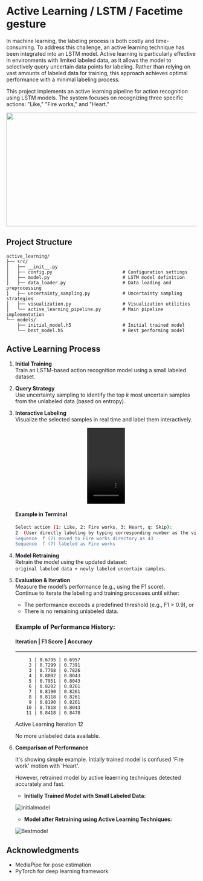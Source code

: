 # Active Learning / LSTM / Facetime gesture

In machine learning, the labeling process is both costly and time-consuming. To address this challenge, an active learning technique has been integrated into an LSTM model. Active learning is particularly effective in environments with limited labeled data, as it allows the model to selectively query uncertain data points for labeling. Rather than relying on vast amounts of labeled data for training, this approach achieves optimal performance with a minimal labeling process.

This project implements an active learning pipeline for action recognition using LSTM models. The system focuses on recognizing three specific actions: "Like," "Fire works," and "Heart."


<div align="center">
<img src="https://github.com/user-attachments/assets/05744e50-9622-49d2-9ae4-9d77374623cf" width="600" height="300"/>
</div>


## Project Structure

```
active_learning/
├── src/
│   ├── __init__.py
│   ├── config.py                          # Configuration settings
│   ├── model.py                           # LSTM model definition
│   ├── data_loader.py                     # Data loading and preprocessing
│   ├── uncertainty_sampling.py            # Uncertainty sampling strategies
│   ├── visualization.py                   # Visualization utilities
│   └── active_learning_pipeline.py        # Main pipeline implementation
└── models/
    ├── initial_model.h5                   # Initial trained model
    └── best_model.h5                      # Best performing model

```

## Active Learning Process

1. **Initial Training**  
   Train an LSTM-based action recognition model using a small labeled dataset.

2. **Query Strategy**  
   Use uncertainty sampling to identify the top *k* most uncertain samples from the unlabeled data (based on entropy).

3. **Interactive Labeling**  
   Visualize the selected samples in real time and label them interactively.


    <p align="center">
      <video src="https://github.com/user-attachments/assets/671a8827-731c-4dc7-99e8-7533c97b234f" controls width="100" height="200"></video>
    </p>
    
    
    #### Example in Terminal
    
    ```bash
    Select action (1: Like, 2: Fire works, 3: Heart, q: Skip):  
    2  (User directly labeling by typing corresponding number as the video above, in this case it's Fire works motion)
    Sequence  f (7) moved to Fire works directory as 43  
    Sequence  f (7) labeled as Fire works
    ```

5. **Model Retraining**  
   Retrain the model using the updated dataset:  
   `original labeled data + newly labeled uncertain samples`.

6. **Evaluation & Iteration**  
   Measure the model’s performance (e.g., using the F1 score).  
   Continue to iterate the labeling and training processes until either:
   - The performance exceeds a predefined threshold (e.g., F1 > 0.9), or  
   - There is no remaining unlabeled data.

   
    ### Example of Performance History:

    #### Iteration | F1 Score | Accuracy
    -----------------------------------
            1 | 0.6795 | 0.6957
            2 | 0.7299 | 0.7391
            3 | 0.7768 | 0.7826
            4 | 0.8002 | 0.8043
            5 | 0.7951 | 0.8043
            6 | 0.8202 | 0.8261
            7 | 0.8190 | 0.8261
            8 | 0.8118 | 0.8261
            9 | 0.8190 | 0.8261
           10 | 0.7818 | 0.8043
           11 | 0.8418 | 0.8478
    Active Learning Iteration 12
 
    No more unlabeled data available.
   
7. **Comparison of Performance**
   
    It's showing simple example. Intially trained model is confused 'Fire work' motion with 'Heart'.
    
    However, retrained model by active leaerning techniques detected accurately and fast.
    
    - **Initially Trained Model with Small Labeled Data:**
    
    ![Initialmodel](https://github.com/user-attachments/assets/5c5fe0ef-68c7-4ac0-93ec-6e3707cc092a)
    
    - **Model after Retraining using Active Learning Techniques:**
    
    ![Bestmodel](https://github.com/user-attachments/assets/a8062fc4-5894-463a-8fad-3dbf19a17475)
    




## Acknowledgments

- MediaPipe for pose estimation
- PyTorch for deep learning framework 
